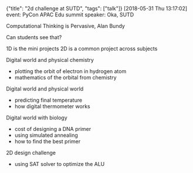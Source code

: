 {"title": "2d challenge at SUTD", "tags": ["talk"]}
[2018-05-31 Thu 13:17:02]
event: PyCon APAC Edu summit
speaker: Oka, SUTD

Computational Thinking is Pervasive, Alan Bundy

Can students see that?

1D is the mini projects
2D is a common project across subjects

Digital world and physical chemistry
* plotting the orbit of electron in hydrogen atom
* mathematics of the orbital from chemistry

Digital world and physical world
* predicting final temperature
* how digital thermometer works

Digital world with biology
* cost of designing a DNA primer
* using simulated annealing
* how to find the best primer

2D design challenge
* using SAT solver to optimize the ALU


